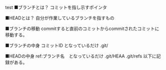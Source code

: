 test
■ブランチとは？
コミットを指し示すポインタ

■HEADとは？
自分が作業しているブランチを指すもの

■ブランチの移動
commitすると直前のコミットからcommitされたコミットに移動する。

■ブランチの中身
コミットID となっているだけ
.git/

■HEADの中身
ref:ブランチ名　となっているだけ
.git/HEAA
.git/refs
以下に記録がある。
